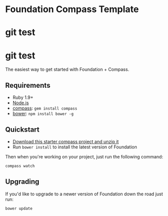 # Foundation Compass Template
# git test
# git test

The easiest way to get started with Foundation + Compass.

## Requirements

  * Ruby 1.9+
  * [Node.js](http://nodejs.org)
  * [compass](http://compass-style.org/): `gem install compass`
  * [bower](http://bower.io): `npm install bower -g`

## Quickstart

  * [Download this starter compass project and unzip it](https://github.com/zurb/foundation-compass-template/archive/master.zip)
  * Run `bower install` to install the latest version of Foundation
  
Then when you're working on your project, just run the following command:

```bash
compass watch
```

## Upgrading

If you'd like to upgrade to a newer version of Foundation down the road just run:

```bash
bower update
```
